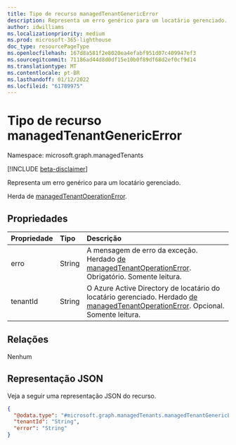 ```yaml
---
title: Tipo de recurso managedTenantGenericError
description: Representa um erro genérico para um locatário gerenciado.
author: idwilliams
ms.localizationpriority: medium
ms.prod: microsoft-365-lighthouse
doc_type: resourcePageType
ms.openlocfilehash: 167d8a581f2e8020ea4efabf951d07c409947ef3
ms.sourcegitcommit: 71186ad44d8d0df15e10b0f89df68d2ef0cf9d14
ms.translationtype: MT
ms.contentlocale: pt-BR
ms.lasthandoff: 01/12/2022
ms.locfileid: "61789975"
---
```

# <a name="managedtenantgenericerror-resource-type"></a>Tipo de recurso managedTenantGenericError

Namespace: microsoft.graph.managedTenants

[!INCLUDE [beta-disclaimer](../../includes/beta-disclaimer.md)]

Representa um erro genérico para um locatário gerenciado.

Herda de [managedTenantOperationError](../resources/managedtenants-managedtenantoperationerror.md).

## <a name="properties"></a>Propriedades
|Propriedade|Tipo|Descrição|
|:---|:---|:---|
|erro|String|A mensagem de erro da exceção. Herdado [de managedTenantOperationError](../resources/managedtenants-managedtenantoperationerror.md). Obrigatório. Somente leitura.|
|tenantId|String|O Azure Active Directory de locatário do locatário gerenciado. Herdado [de managedTenantOperationError](../resources/managedtenants-managedtenantoperationerror.md). Opcional. Somente leitura.|

## <a name="relationships"></a>Relações
Nenhum

## <a name="json-representation"></a>Representação JSON
Veja a seguir uma representação JSON do recurso.
<!-- {
  "blockType": "resource",
  "@odata.type": "microsoft.graph.managedTenants.managedTenantGenericError"
}
-->
``` json
{
  "@odata.type": "#microsoft.graph.managedTenants.managedTenantGenericError",
  "tenantId": "String",
  "error": "String"
}
```
